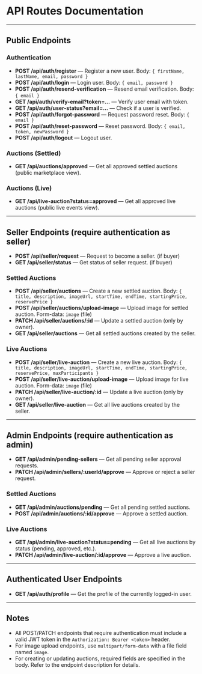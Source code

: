 # API Routes Documentation

---

## Public Endpoints

### Authentication
- **POST /api/auth/register** — Register a new user. Body: `{ firstName, lastName, email, password }`
- **POST /api/auth/login** — Login user. Body: `{ email, password }`
- **POST /api/auth/resend-verification** — Resend email verification. Body: `{ email }`
- **GET /api/auth/verify-email?token=...** — Verify user email with token.
- **GET /api/auth/user-status?email=...** — Check if a user is verified.
- **POST /api/auth/forgot-password** — Request password reset. Body: `{ email }`
- **POST /api/auth/reset-password** — Reset password. Body: `{ email, token, newPassword }`
- **POST /api/auth/logout** — Logout user.

### Auctions (Settled)
- **GET /api/auctions/approved** — Get all approved settled auctions (public marketplace view).

### Auctions (Live)
- **GET /api/live-auction?status=approved** — Get all approved live auctions (public live events view).

---

## Seller Endpoints (require authentication as seller)

- **POST /api/seller/request** — Request to become a seller. (if buyer)
- **GET /api/seller/status** — Get status of seller request. (if buyer)

### Settled Auctions
- **POST /api/seller/auctions** — Create a new settled auction. Body: `{ title, description, imageUrl, startTime, endTime, startingPrice, reservePrice }`
- **POST /api/seller/auctions/upload-image** — Upload image for settled auction. Form-data: `image` (file)
- **PATCH /api/seller/auctions/:id** — Update a settled auction (only by owner).
- **GET /api/seller/auctions** — Get all settled auctions created by the seller.

### Live Auctions
- **POST /api/seller/live-auction** — Create a new live auction. Body: `{ title, description, imageUrl, startTime, endTime, startingPrice, reservePrice, maxParticipants }`
- **POST /api/seller/live-auction/upload-image** — Upload image for live auction. Form-data: `image` (file)
- **PATCH /api/seller/live-auction/:id** — Update a live auction (only by owner).
- **GET /api/seller/live-auction** — Get all live auctions created by the seller.

---

## Admin Endpoints (require authentication as admin)

- **GET /api/admin/pending-sellers** — Get all pending seller approval requests.
- **PATCH /api/admin/sellers/:userId/approve** — Approve or reject a seller request.

### Settled Auctions
- **GET /api/admin/auctions/pending** — Get all pending settled auctions.
- **POST /api/admin/auctions/:id/approve** — Approve a settled auction.

### Live Auctions
- **GET /api/admin/live-auction?status=pending** — Get all live auctions by status (pending, approved, etc.).
- **PATCH /api/admin/live-auction/:id/approve** — Approve a live auction.

---

## Authenticated User Endpoints

- **GET /api/auth/profile** — Get the profile of the currently logged-in user.

---

## Notes
- All POST/PATCH endpoints that require authentication must include a valid JWT token in the `Authorization: Bearer <token>` header.
- For image upload endpoints, use `multipart/form-data` with a file field named `image`.
- For creating or updating auctions, required fields are specified in the body. Refer to the endpoint description for details.

